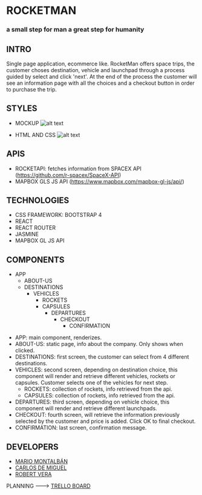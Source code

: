 # ROCKETMAN
### a small step for man a great step for humanity

## INTRO

Single page application, ecommerce like. RocketMan offers space trips, the customer choses destination, vehicle and launchpad through a process guided by select and click 'next'. At the end of the process the customer will see an information page with all the choices and a checkout button in order to purchase the trip.

## STYLES

- MOCKUP ![alt text](https://raw.githubusercontent.com/Robertvera/RocketMan/rama2/docs/RocketMan-wireframe.png "Mockup") 

- HTML AND CSS ![alt text](https://raw.githubusercontent.com/Robertvera/RocketMan/rama2/docs/RocketMan-design.png "HTML AND CSS") 


## APIS

- ROCKETAPI: fetches information from SPACEX API (https://github.com/r-spacex/SpaceX-API)    
- MAPBOX GLS JS API (https://www.mapbox.com/mapbox-gl-js/api/)

## TECHNOLOGIES

- CSS FRAMEWORK: BOOTSTRAP 4
- REACT
- REACT ROUTER
- JASMINE
- MAPBOX GL JS API

## COMPONENTS

* APP
    * ABOUT-US
    * DESTINATIONS
        * VEHICLES
            * ROCKETS
            * CAPSULES
                * DEPARTURES
                    * CHECKOUT
                        * CONFIRMATION

- APP: main component, renderizes.
- ABOUT-US: static page, info about the company. Only shows when clicked.
- DESTINATIONS: first screen, the customer can select from 4 different destinations.
- VEHICLES: second screen, depending on destination choice, this component will render and retrieve different   vehicles, rockets or capsules. Customer selects one of the vehicles for next step.
    - ROCKETS: collection of rockets, info retrieved from the api.
    - CAPSULES: collection of rockets, info retrieved from the api.
- DEPARTURES: third screen, depending on vehicle choice, this component will render and retrieve different launchpads.
- CHECKOUT: fourth screen, will retrieve the information previously selected by the customer and price is added. Click OK to final checkout.
- CONFIRMATION: last screen, confirmation message.

## DEVELOPERS

- [MARIO MONTALBÁN](https://github.com/Monty4)
- [CARLOS DE MIGUEL](https://github.com/cdemiguel)
- [ROBERT VERA](https://github.com/Robertvera)

PLANNING ---> [TRELLO BOARD](https://trello.com/b/Ov4ZKDtL/rocketmanproject)
